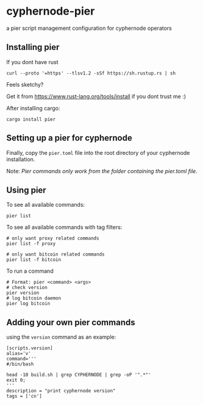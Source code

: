 # cyphernode-pier
a pier script management configuration for cyphernode operators


## Installing pier

If you dont have rust 
```
curl --proto '=https' --tlsv1.2 -sSf https://sh.rustup.rs | sh
```
Feels sketchy?

Get it from https://www.rust-lang.org/tools/install
if you dont trust me :)

After installing cargo:
```
cargo install pier
```
## Setting up a pier for cyphernode

Finally, copy the `pier.toml` file into the root directory of your cyphernode installation.

Note: *Pier commands only work from the folder containing the pier.toml file.*

## Using pier

To see all available commands:
```
pier list
```

To see all available commands with tag filters:

```
# only want proxy related commands
pier list -f proxy

# only want bitcoin related commands
pier list -f bitcoin
```

To run a command

```
# Format: pier <command> <args>
# check version
pier version
# log bitcoin daemon
pier log bitcoin

```
## Adding your own pier commands

using the `version` command as an example:

```
[scripts.version]
alias='v'
command='''
#/bin/bash

head -10 build.sh | grep CYPHERNODE | grep -oP '".*"' 
exit 0;
'''
description = "print cyphernode version"
tags = ['cn']
```



